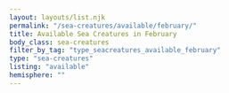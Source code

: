 ```yaml
---
layout: layouts/list.njk
permalink: "/sea-creatures/available/february/"
title: Available Sea Creatures in February
body_class: sea-creatures
filter_by_tag: "type_seacreatures_available_february"
type: "sea-creatures"
listing: "available"
hemisphere: ""
---
```

